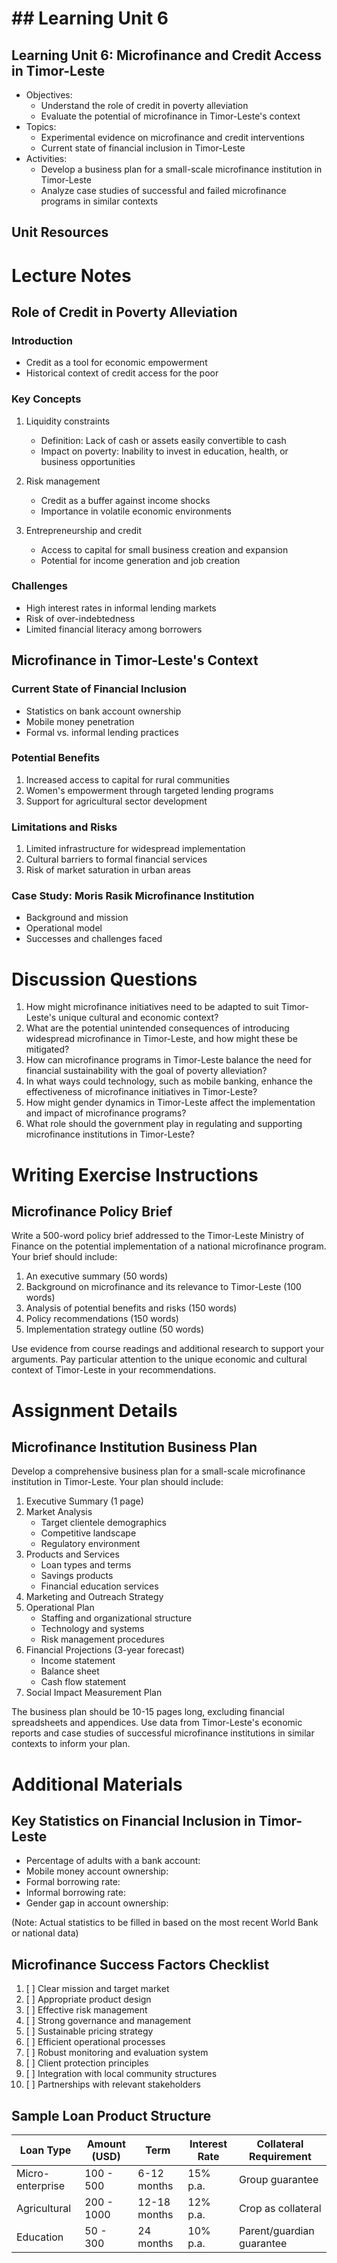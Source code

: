 # ## Learning Unit 6

## Learning Unit 6: Microfinance and Credit Access in Timor-Leste
- Objectives:
  * Understand the role of credit in poverty alleviation
  * Evaluate the potential of microfinance in Timor-Leste's context
- Topics:
  * Experimental evidence on microfinance and credit interventions
  * Current state of financial inclusion in Timor-Leste
- Activities:
  * Develop a business plan for a small-scale microfinance institution in Timor-Leste
  * Analyze case studies of successful and failed microfinance programs in similar contexts

## Unit Resources

# Lecture Notes

## Role of Credit in Poverty Alleviation

### Introduction
- Credit as a tool for economic empowerment
- Historical context of credit access for the poor

### Key Concepts
1. Liquidity constraints
   - Definition: Lack of cash or assets easily convertible to cash
   - Impact on poverty: Inability to invest in education, health, or business opportunities

2. Risk management
   - Credit as a buffer against income shocks
   - Importance in volatile economic environments

3. Entrepreneurship and credit
   - Access to capital for small business creation and expansion
   - Potential for income generation and job creation

### Challenges
- High interest rates in informal lending markets
- Risk of over-indebtedness
- Limited financial literacy among borrowers

## Microfinance in Timor-Leste's Context

### Current State of Financial Inclusion
- Statistics on bank account ownership
- Mobile money penetration
- Formal vs. informal lending practices

### Potential Benefits
1. Increased access to capital for rural communities
2. Women's empowerment through targeted lending programs
3. Support for agricultural sector development

### Limitations and Risks
1. Limited infrastructure for widespread implementation
2. Cultural barriers to formal financial services
3. Risk of market saturation in urban areas

### Case Study: Moris Rasik Microfinance Institution
- Background and mission
- Operational model
- Successes and challenges faced

# Discussion Questions

1. How might microfinance initiatives need to be adapted to suit Timor-Leste's unique cultural and economic context?
2. What are the potential unintended consequences of introducing widespread microfinance in Timor-Leste, and how might these be mitigated?
3. How can microfinance programs in Timor-Leste balance the need for financial sustainability with the goal of poverty alleviation?
4. In what ways could technology, such as mobile banking, enhance the effectiveness of microfinance initiatives in Timor-Leste?
5. How might gender dynamics in Timor-Leste affect the implementation and impact of microfinance programs?
6. What role should the government play in regulating and supporting microfinance institutions in Timor-Leste?

# Writing Exercise Instructions

## Microfinance Policy Brief

Write a 500-word policy brief addressed to the Timor-Leste Ministry of Finance on the potential implementation of a national microfinance program. Your brief should include:

1. An executive summary (50 words)
2. Background on microfinance and its relevance to Timor-Leste (100 words)
3. Analysis of potential benefits and risks (150 words)
4. Policy recommendations (150 words)
5. Implementation strategy outline (50 words)

Use evidence from course readings and additional research to support your arguments. Pay particular attention to the unique economic and cultural context of Timor-Leste in your recommendations.

# Assignment Details

## Microfinance Institution Business Plan

Develop a comprehensive business plan for a small-scale microfinance institution in Timor-Leste. Your plan should include:

1. Executive Summary (1 page)
2. Market Analysis
   - Target clientele demographics
   - Competitive landscape
   - Regulatory environment
3. Products and Services
   - Loan types and terms
   - Savings products
   - Financial education services
4. Marketing and Outreach Strategy
5. Operational Plan
   - Staffing and organizational structure
   - Technology and systems
   - Risk management procedures
6. Financial Projections (3-year forecast)
   - Income statement
   - Balance sheet
   - Cash flow statement
7. Social Impact Measurement Plan

The business plan should be 10-15 pages long, excluding financial spreadsheets and appendices. Use data from Timor-Leste's economic reports and case studies of successful microfinance institutions in similar contexts to inform your plan.

# Additional Materials

## Key Statistics on Financial Inclusion in Timor-Leste

- Percentage of adults with a bank account: 
- Mobile money account ownership:
- Formal borrowing rate:
- Informal borrowing rate:
- Gender gap in account ownership:

(Note: Actual statistics to be filled in based on the most recent World Bank or national data)

## Microfinance Success Factors Checklist

1. [ ] Clear mission and target market
2. [ ] Appropriate product design
3. [ ] Effective risk management
4. [ ] Strong governance and management
5. [ ] Sustainable pricing strategy
6. [ ] Efficient operational processes
7. [ ] Robust monitoring and evaluation system
8. [ ] Client protection principles
9. [ ] Integration with local community structures
10. [ ] Partnerships with relevant stakeholders

## Sample Loan Product Structure

| Loan Type | Amount (USD) | Term | Interest Rate | Collateral Requirement |
|-----------|--------------|------|---------------|------------------------|
| Micro-enterprise | 100 - 500 | 6-12 months | 15% p.a. | Group guarantee |
| Agricultural | 200 - 1000 | 12-18 months | 12% p.a. | Crop as collateral |
| Education | 50 - 300 | 24 months | 10% p.a. | Parent/guardian guarantee |